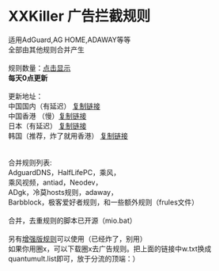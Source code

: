 # XXKiller 广告拦截规则
适用AdGuard,AG HOME,ADAWAY等等<br/>
全部由其他规则合并产生<br/><br/>
规则数量：<a href="https://raw.githubusercontent.com/DoingDog/XXKiller/main/ct.txt">点击显示</a><br/>
<strong>每天0点更新</strong><br/><br/>
更新地址：<br/>
中国国内（有延迟） <a href=https://cdn.jsdelivr.net/gh/DoingDog/XXKiller@main/w.txt>复制链接</a><br/>
中国香港 （慢）<a href=https://raw.fastgit.org/DoingDog/XXKiller/main/w.txt>复制链接</a><br/>
日本（有延迟） <a href=https://cdn.staticaly.com/gh/DoingDog/XXKiller/main/w.txt>复制链接</a><br/>
韩国（推荐，炸了就用香港） <a href=https://ghproxy.com/https://raw.githubusercontent.com/DoingDog/XXKiller/main/w.txt>复制链接</a><br/>
<br/><br/>
合并规则列表:<br>AdguardDNS，HalfLifePC，乘风，<br/>乘风视频，antiad，Neodev，<br/>ADgk，冷莫hosts规则，adaway，<br/>Barbblock，极客爱好者规则，和一些额外规则（frules文件）<br/><br/>
合并，去重规则的脚本已开源（mio.bat）<br/><br/>
另有<a href="https://github.com/DoingDog/XXKillerMax">增强版规则</a>可以使用（已经炸了，别用）<br/>
如果你用圈x，可以下载圈x去广告规则。把上面的链接中w.txt换成quantumult.list即可，放于分流的顶端：）
